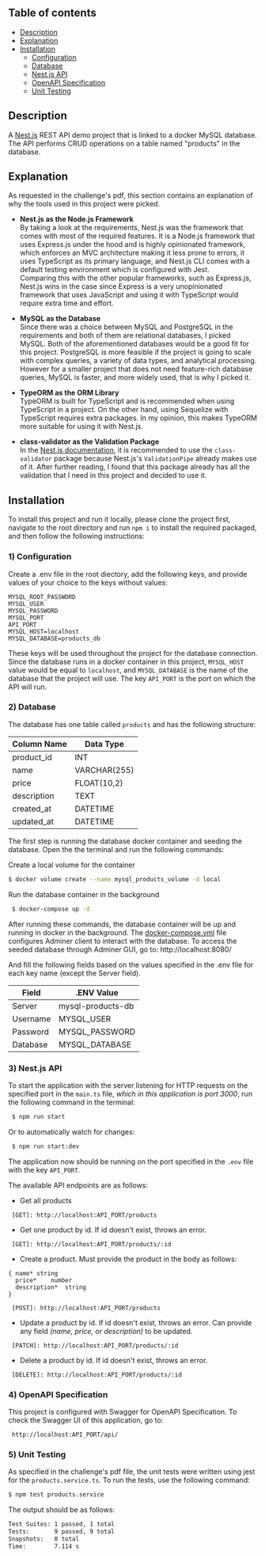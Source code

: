## Table of contents

- [Description](#Description)
- [Explanation](#Explanation)
- [Installation](#Installation)
  - [Configuration](#1-Configuration)
  - [Database](#2-Database)
  - [Nest.js API](#3-Nest.js-API)
  - [OpenAPI Specification](#4-OpenAPI-Specification)
  - [Unit Testing](#5-Unit-Testing)

## Description

A [Nest.js](https://github.com/nestjs/nest) REST API demo project that is linked to a docker MySQL database. The API performs CRUD operations on a table named "products" in the database.

## Explanation

As requested in the challenge's pdf, this section contains an explanation of why the tools used in this project were picked.

- **Nest.js as the Node.js Framework** <br/>
  By taking a look at the requirements, Nest.js was the framework that comes with most of the required features. It is a Node.js framework that uses Express.js under the hood and is highly opinionated framework, which enforces an MVC architecture making it less prone to errors, it uses TypeScript as its primary language, and Nest.js CLI comes with a default testing environment which is configured with Jest. <br/>
  Comparing this with the other popular frameworks, such as Express.js, Nest.js wins in the case since Express is a very unopinionated framework that uses JavaScript and using it with TypeScript would require extra time and effort.

- **MySQL as the Database** <br/>
  Since there was a choice between MySQL and PostgreSQL in the requirements and both of them are relational databases, I picked MySQL. Both of the aforementioned databases would be a good fit for this project. PostgreSQL is more feasible if the project is going to scale with complex queries, a variety of data types, and analytical processing. However for a smaller project that does not need feature-rich database queries, MySQL is faster, and more widely used, that is why I picked it.

- **TypeORM as the ORM Library** <br/>
  TypeORM is built for TypeScript and is recommended when using TypeScript in a project. On the other hand, using Sequelize with TypeScript requires extra packages. In my opinion, this makes TypeORM more suitable for using it with Nest.js.

- **class-validator as the Validation Package** <br/>
  In the [Nest.js documentation](https://docs.nestjs.com/techniques/validation), it is recommended to use the `class-validator` package because Nest.js's `ValidationPipe` already makes use of it. After further reading, I found that this package already has all the validation that I need in this project and decided to use it.

## Installation

To install this project and run it locally, please clone the project first, navigate to the root directory and run `npm i` to install the required packaged, and then follow the following instructions:

### 1) Configuration

Create a .env file in the root diectory, add the following keys, and provide values of your choice to the keys without values:

```
MYSQL_ROOT_PASSWORD
MYSQL_USER
MYSQL_PASSWORD
MYSQL_PORT
API_PORT
MYSQL_HOST=localhost
MYSQL_DATABASE=products_db
```

These keys will be used throughout the project for the database connection. Since the database runs in a docker container in this project, `MYSQL_HOST` value would be equal to `localhost`, and `MYSQL_DATABASE` is the name of the database that the project will use. The key `API_PORT` is the port on which the API will run.

### 2) Database

The database has one table called `products` and has the following structure:

| Column Name | Data Type    |
| ----------- | ------------ |
| product_id  | INT          |
| name        | VARCHAR(255) |
| price       | FLOAT(10,2)  |
| description | TEXT         |
| created_at  | DATETIME     |
| updated_at  | DATETIME     |

The first step is running the database docker container and seeding the database. Open the the terminal and run the following commands:

Create a local volume for the container

```bash
$ docker volume create --name mysql_products_volume -d local
```

Run the database container in the background

```bash
 $ docker-compose up -d
```

After running these commands, the database container will be up and running in docker in the background. The [docker-compose.yml](https://github.com/maryamaljanabi/demo-project/blob/master/docker-compose.yml) file configures Adminer client to interact with the database. To access the seeded database through Adminer GUI, go to:
http://localhost:8080/

And fill the following fields based on the values specified in the .env file for each key name (except the Server field).

| Field    | .ENV Value        |
| -------- | ----------------- |
| Server   | mysql-products-db |
| Username | MYSQL_USER        |
| Password | MYSQL_PASSWORD    |
| Database | MYSQL_DATABASE    |

### 3) Nest.js API

To start the application with the server listening for HTTP requests on the specified port in the `main.ts` file, _which in this application is port 3000_, run the following command in the terminal:

```bash
 $ npm run start
```

Or to automatically watch for changes:

```bash
 $ npm run start:dev
```

The application now should be running on the port specified in the `.env` file with the key `API_PORT`.

The available API endpoints are as follows:

- Get all products

```
 [GET]: http://localhost:API_PORT/products
```

- Get one product by id. If id doesn't exist, throws an error.

```
 [GET]: http://localhost:API_PORT/products/:id
```

- Create a product. Must provide the product in the body as follows:

```
{ name*	string
  price*	number
  description*	string
}
```

```
 [POST]: http://localhost:API_PORT/products
```

- Update a product by id. If id doesn't exist, throws an error. Can provide any field _(name, price, or description)_ to be updated.

```
 [PATCH]: http://localhost:API_PORT/products/:id
```

- Delete a product by id. If id doesn't exist, throws an error.

```
 [DELETE]: http://localhost:API_PORT/products/:id
```

### 4) OpenAPI Specification

This project is configured with Swagger for OpenAPI Specification. To check the Swagger UI of this application, go to:

```
 http://localhost:API_PORT/api/
```

### 5) Unit Testing

As specified in the challenge's pdf file, the unit tests were written using jest for the `products.service.ts`. To run the tests, use the following command:

```bash
$ npm test products.service
```

The output should be as follows:

```bash
Test Suites: 1 passed, 1 total
Tests:       9 passed, 9 total
Snapshots:   0 total
Time:        7.114 s
```
